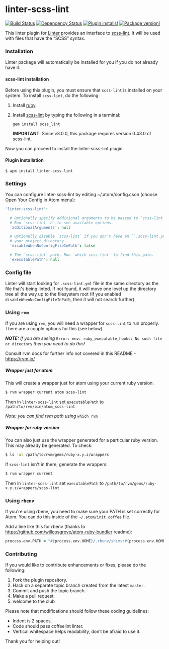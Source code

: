 linter-scss-lint
=========================
[![Build Status](https://travis-ci.org/AtomLinter/linter-scss-lint.svg?branch=master)](https://travis-ci.org/AtomLinter/linter-scss-lint)
[![Dependency Status](https://david-dm.org/AtomLinter/linter-scss-lint.svg)](https://david-dm.org/AtomLinter/linter-scss-lint)
[![Plugin installs!](https://img.shields.io/apm/dm/linter-scss-lint.svg)](https://atom.io/packages/linter-scss-lint)
[![Package version!](https://img.shields.io/apm/v/linter-scss-lint.svg?style=flat)](https://atom.io/packages/linter-scss-lint)

This linter plugin for [Linter](https://github.com/atom-community/linter) provides an interface to [scss-lint](https://github.com/brigade/scss-lint). It will be used with files that have the “SCSS” syntax.

### Installation
Linter package will automatically be installed for you if you do not already have it.

#### scss-lint installation
Before using this plugin, you must ensure that `scss-lint` is installed on your system. To install `scss-lint`, do the following:

1. Install [ruby](https://www.ruby-lang.org/).

2. Install [scss-lint](https://github.com/causes/scss-lint) by typing the following in a terminal:
   ```
   gem install scss_lint
   ```
   **IMPORTANT**: Since v3.0.0, this package requires version 0.43.0 of scss-lint.

Now you can proceed to install the linter-scss-lint plugin.

#### Plugin installation
```
$ apm install linter-scss-lint
```

### Settings
You can configure linter-scss-lint by editing ~/.atom/config.cson (choose Open Your Config in Atom menu):
```cson
'linter-scss-lint':

  # Optionally specify additional arguments to be passed to `scss-lint`.
  # Run `scss-lint -h` to see available options.
  'additionalArguments': null

  # Optionally disable `scss-lint` if you don't have an ``.scss-lint.yml` in
  # your project directory
  'disableWhenNoConfigFileInPath': false

  # The `scss-lint` path. Run `which scss-lint` to find this path.
  'executablePath': null
```

### Config file
Linter will start looking for `.scss-lint.yml` file in the same directory as the file that's being linted. If not found, it will move one level up the directory tree all the way up to the filesystem root (If you enabled `disableWhenNoConfigFileInPath`, then it will not search further).


### Using `rvm`

If you are using `rvm`, you will need a wrapper for `scss-lint` to run properly.  There are a couple options for this (see below).

**_NOTE:_** *If you are seeing* `Error: env: ruby_executable_hooks: No such file or directory` *then you need to do this!*

Consult rvm docs for further info not covered in this README - https://rvm.io/

##### Wrapper just for atom

This will create a wrapper just for atom using your current ruby version:

```bash
$ rvm wrapper current atom scss-lint
```

Then in `linter-scss-lint` set `executablePath` to `/path/to/rvm/bin/atom_scss-lint`

*Note: you can find rvm path using* `which rvm`

##### Wrapper for ruby version

You can also just use the wrapper generated for a particular ruby version.  This may already be generated.  To check:

```bash
$ ls -al /path/to/rvm/gems/ruby-x.y.z/wrappers
```

If `scss-lint` isn't in there, generate the wrappers:

```bash
$ rvm wrapper current
```

Then in `linter-scss-lint` set `executablePath` to `/path/to/rvm/gems/ruby-x.y.z/wrappers/scss-lint`

### Using `rbenv`

If you're using rbenv, you need to make sure your PATH is set correctly for Atom.  You can do this inside of the `~/.atom/init.coffee` file.

Add a line like this for rbenv (thanks to https://github.com/willcosgrove/atom-ruby-bundler readme):

```coffee
process.env.PATH = "#{process.env.HOME}/.rbenv/shims:#{process.env.HOME}/.rbenv/bin:#{process.env.PATH}"
```


### Contributing
If you would like to contribute enhancements or fixes, please do the following:

1. Fork the plugin repository.
1. Hack on a separate topic branch created from the latest `master`.
1. Commit and push the topic branch.
1. Make a pull request.
1. welcome to the club

Please note that modifications should follow these coding guidelines:

- Indent is 2 spaces.
- Code should pass coffeelint linter.
- Vertical whitespace helps readability, don’t be afraid to use it.

Thank you for helping out!
